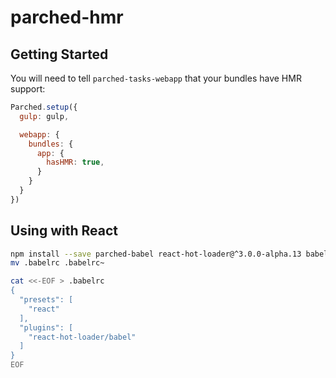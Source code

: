 # parched-hmr

## Getting Started

You will need to tell `parched-tasks-webapp` that your bundles have HMR
support:

```javascript
Parched.setup({
  gulp: gulp,

  webapp: {
    bundles: {
      app: {
        hasHMR: true,
      }
    }
  }
})
```

## Using with React

```bash
npm install --save parched-babel react-hot-loader@^3.0.0-alpha.13 babel-preset-react
mv .babelrc .babelrc~

cat <<-EOF > .babelrc
{
  "presets": [
    "react"
  ],
  "plugins": [
    "react-hot-loader/babel"
  ]
}
EOF
```
